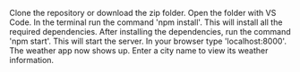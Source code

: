 Clone the repository or download the zip folder.
Open the folder with VS Code.
In the terminal run the command 'npm install'. This will install all the required dependencies.
After installing the dependencies, run the command 'npm start'. This will start the server.
In your browser type 'localhost:8000'. The weather app now shows up. 
Enter a city name to view its weather information.
